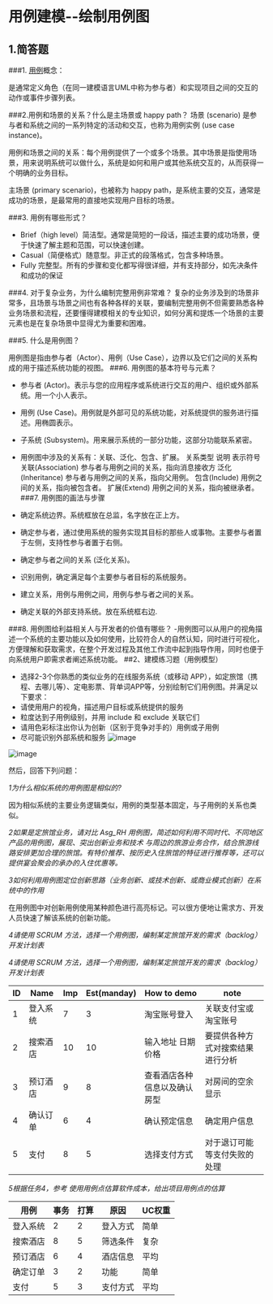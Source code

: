 ﻿﻿﻿用例建模--绘制用例图========## 1.简答题###1. [用例](https://en.wikipedia.org/wiki/Use_case)概念：是通常定义角色（在同一建模语言UML中称为参与者）和实现项目之间的交互的动作或事件步骤列表。###2.用例和场景的关系？什么是主场景或 happy path？场景 (scenario) 是参与者和系统之间的一系列特定的活动和交互，也称为用例实例 (use case instance)。用例和场景之间的关系：每个用例提供了一个或多个场景。其中场景是指使用场景，用来说明系统可以做什么，系统是如何和用户或其他系统交互的，从而获得一个明确的业务目标。主场景 (primary scenario)，也被称为 happy path，是系统主要的交互，通常是成功的场景，是最常用的直接地实现用户目标的场景。###3. 用例有哪些形式？- Brief（high level）简洁型。通常是简短的一段话，描述主要的成功场景，便于快速了解主题和范围，可以快速创建。- Casual（简便格式）随意型。非正式的段落格式，包含多种场景。- Fully 完整型。所有的步骤和变化都写得很详细，并有支持部分，如先决条件和成功的保证###4. 对于复杂业务，为什么编制完整用例非常难？复杂的业务涉及到的场景非常多，且场景与场景之间也有各种各样的关联，要编制完整用例不但需要熟悉各种业务场景和流程，还要懂得建模相关的专业知识，如何分离和提炼一个场景的主要元素也是在复杂场景中显得尤为重要和困难。###5. 什么是用例图？用例图是指由参与者（Actor）、用例（Use Case），边界以及它们之间的关系构成的用于描述系统功能的视图。###6. 用例图的基本符号与元素？- 参与者 (Actor)。表示与您的应用程序或系统进行交互的用户、组织或外部系统。用一个小人表示。- 用例 (Use Case)。用例就是外部可见的系统功能，对系统提供的服务进行描述。用椭圆表示。- 子系统 (Subsystem)。用来展示系统的一部分功能，这部分功能联系紧密。- 用例图中涉及的关系有：关联、泛化、包含、扩展。 关系类型 说明 表示符号 关联(Association)	参与者与用例之间的关系，指向消息接收方	 泛化(Inheritance)	参与者与用例之间的关系，指向父用例。  包含(Include) 用例之间的关系，指向被包含者。  扩展(Extend) 用例之间的关系，指向被继承者。###7. 用例图的画法与步骤- 确定系统边界。系统框放在总监，名字放在正上方。- 确定参与者，通过使用系统的服务实现其目标的那些人或事物。主要参与者置于左侧，支持性参与者置于右侧。- 确定参与者之间的关系 (泛化关系)。- 识别用例，确定满足每个主要参与者目标的系统服务。- 建立关系，用例与用例之间，用例与参与者之间的关系。- 确定关联的外部支持系统。放在系统框右边.###8. 用例图给利益相关人与开发者的价值有哪些？-用例图可以从用户的视角描述一个系统的主要功能以及如何使用，比较符合人的自然认知，同时进行可视化，方便理解和获取需求，在整个开发过程及其他工作流中起到指导作用，同时也便于向系统用户即需求者阐述系统功能。##2、建模练习题（用例模型） - 选择2-3个你熟悉的类似业务的在线服务系统（或移动 APP），如定旅馆（携程、去哪儿等）、定电影票、背单词APP等，分别绘制它们用例图。并满足以下要求：-  请使用用户的视角，描述用户目标或系统提供的服务-  粒度达到子用例级别，并用 include 和 exclude 关联它们-  请用色彩标注出你认为创新（区别于竞争对手的）用例或子用例-  尽可能识别外部系统和服务![image](https://img-blog.csdnimg.cn/20190412121629270.png?x-oss-process=image/watermark,type_ZmFuZ3poZW5naGVpdGk,shadow_10,text_aHR0cHM6Ly9ibG9nLmNzZG4ubmV0L2h1YW5nc2hr,size_16,color_FFFFFF,t_70)![image](https://img-blog.csdn.net/20180513224408591)然后，回答下列问题：*1为什么相似系统的用例图是相似的?*因为相似系统的主要业务逻辑类似，用例的类型基本固定，与子用例的关系也类似。*2如果是定旅馆业务，请对比 Asg_RH 用例图，简述如何利用不同时代、不同地区产品的用例图，展现、突出创新业务和技术与周边的旅游业务合作，结合旅游线路安排更加合理的旅馆。有特价推荐、按历史入住旅馆的特征进行推荐等，还可以提供宴会聚会的承办的入住优惠等。**3如何利用用例图定位创新思路（业务创新、或技术创新、或商业模式创新）在系统中的作用*在用例图中对创新用例使用某种颜色进行高亮标记。可以很方便地让需求方、开发人员快速了解该系统的创新功能。*4请使用 SCRUM 方法，选择一个用例图，编制某定旅馆开发的需求（backlog）开发计划表**4请使用 SCRUM 方法，选择一个用例图，编制某定旅馆开发的需求（backlog）开发计划表*| ID | Name | Imp | Est(manday) | How to demo | note || -- | ------ | ----- | ------------- | ---------------- | -----|| 1 | 登入系统 | 7 | 3 | 淘宝账号登入 | 关联支付宝或淘宝账号 || 2 | 搜索酒店 | 10 | 10 | 输入地址 日期 价格 | 要提供各种方式对搜索结果进行分析 || 3 | 预订酒店 | 9 | 8 | 查看酒店各种信息以及确认房型 | 对房间的空余显示 || 4 | 确认订单 | 6 | 4 | 确认预定信息 | 确定用户信息 || 5 | 支付 | 8 | 5 | 选择支付方式 | 对于退订可能等支付失败的处理 |*5根据任务4，参考 使用用例点估算软件成本，给出项目用例点的估算*| 用例 | 事务 | 打算 | 原因 | UC权重 ||----- | ---- | --- | --- | ----- || 登入系统 | 2 | 2 | 登入方式 | 简单 || 搜索酒店 | 8 | 5 | 筛选条件 | 复杂 || 预订酒店 | 6 | 4 | 酒店信息 | 平均 || 确定订单 | 3 | 2| 功能 | 简单|| 支付 | 5 | 3 | 支付方式 | 平均 |